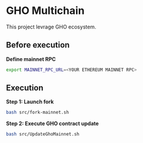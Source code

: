 # GHO Multichain


This project levrage GHO ecosystem.

## Before execution

**Define mainnet RPC**
```bash
export MAINNET_RPC_URL=<YOUR ETHEREUM MAINNET RPC>
```

## Execution

**Step 1: Launch fork**
```bash
bash src/fork-mainnet.sh
```

**Step 2: Execute GHO contract update**
```bash
bash src/UpdateGhoMainnet.sh
```
